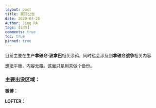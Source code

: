 ```yaml
---
layout: post
title: 置顶公告
date: 2020-04-26
Author: Jing RA
tags: [公告]
comments: true
toc: true
pinned: true
---
```


目前主要在生产**拿破仑·波拿巴**相关涂鸦，同时也会涉及到**拿破仑战争**相关内容

想法平庸，内容无趣。这里只是用来做个备份。

### 主要出没区域：

**微博：**

**LOFTER：**

